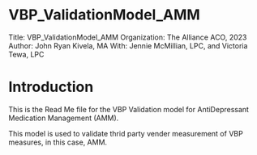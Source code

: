 # VBP_ValidationModel_AMM

Title: VBP_ValidationModel_AMM
Organization: The Alliance ACO, 2023
Author: John Ryan Kivela, MA
With: Jennie McMillian, LPC, and Victoria Tewa, LPC

# Introduction

This is the Read Me file for the VBP Validation model for AntiDepressant Medication Management (AMM).

This model is used to validate thrid party vender measurement of VBP measures, in this case, AMM.